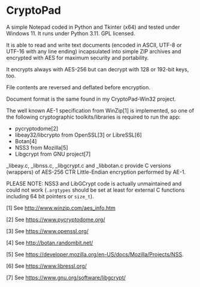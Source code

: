 CryptoPad
=========

A simple Notepad coded in Python and Tkinter (x64) and tested under Windows 11. It runs under Python 3.11. GPL licensed.

It is able to read and write text documents (encoded in ASCII, UTF-8 or UTF-16 with any line ending) incapsulated into simple ZIP archives and encrypted with AES for maximum security and portability.

It encrypts always with AES-256 but can decrypt with 128 or 192-bit keys, too.

File contents are reversed and deflated before encryption.

Document format is the same found in my CryptoPad-Win32 project.

The well known AE-1 specification from WinZip[1] is implemented, so one of the following cryptographic toolkits/libraries is required to run the app:

- pycryptodome[2]
- libeay32/libcrypto from OpenSSL[3] or LibreSSL[6]
- Botan[4]
- NSS3 from Mozilla[5]
- Libgcrypt from GNU project[7]

_libeay.c, _libnss.c, _libgcrypt.c and _libbotan.c provide C versions (wrappers) of AES-256 CTR Little-Endian encryption performed by AE-1.

PLEASE NOTE: NSS3 and LibGCrypt code is actually unmaintained and could not work (`.argtypes` should be set at least for external C functions including 64 bit pointers or `size_t`).


[1] See http://www.winzip.com/aes_info.htm

[2] See https://www.pycryptodome.org/

[3] See https://www.openssl.org/

[4] See http://botan.randombit.net/

[5] See https://developer.mozilla.org/en-US/docs/Mozilla/Projects/NSS.

[6] See https://www.libressl.org/

[7] See https://www.gnu.org/software/libgcrypt/

